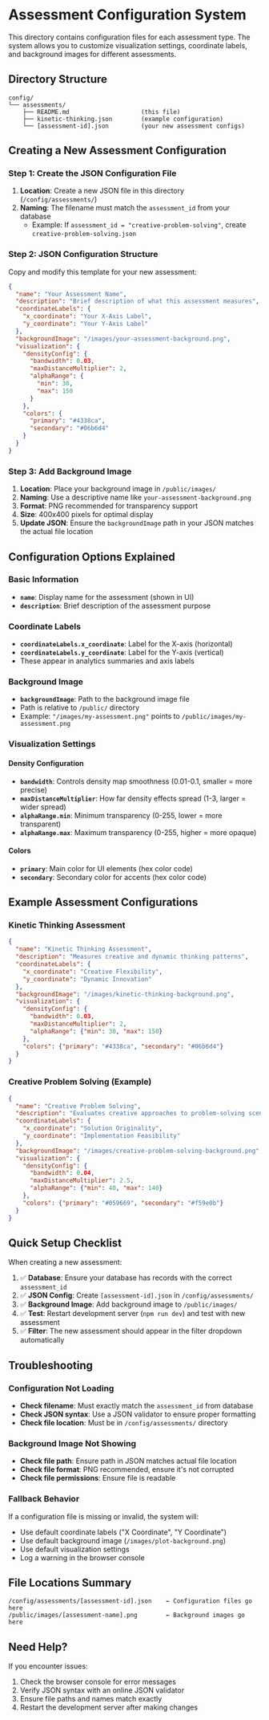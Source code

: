 # Assessment Configuration System

This directory contains configuration files for each assessment type. The system allows you to customize visualization settings, coordinate labels, and background images for different assessments.

## Directory Structure

```
config/
└── assessments/
    ├── README.md                    (this file)
    ├── kinetic-thinking.json        (example configuration)
    └── [assessment-id].json         (your new assessment configs)
```

## Creating a New Assessment Configuration

### Step 1: Create the JSON Configuration File

1. **Location**: Create a new JSON file in this directory (`/config/assessments/`)
2. **Naming**: The filename must match the `assessment_id` from your database
   - Example: If `assessment_id = "creative-problem-solving"`, create `creative-problem-solving.json`

### Step 2: JSON Configuration Structure

Copy and modify this template for your new assessment:

```json
{
  "name": "Your Assessment Name",
  "description": "Brief description of what this assessment measures",
  "coordinateLabels": {
    "x_coordinate": "Your X-Axis Label",
    "y_coordinate": "Your Y-Axis Label"
  },
  "backgroundImage": "/images/your-assessment-background.png",
  "visualization": {
    "densityConfig": {
      "bandwidth": 0.03,
      "maxDistanceMultiplier": 2,
      "alphaRange": {
        "min": 30,
        "max": 150
      }
    },
    "colors": {
      "primary": "#4338ca",
      "secondary": "#06b6d4"
    }
  }
}
```

### Step 3: Add Background Image

1. **Location**: Place your background image in `/public/images/`
2. **Naming**: Use a descriptive name like `your-assessment-background.png`
3. **Format**: PNG recommended for transparency support
4. **Size**: 400x400 pixels for optimal display
5. **Update JSON**: Ensure the `backgroundImage` path in your JSON matches the actual file location

## Configuration Options Explained

### Basic Information
- **`name`**: Display name for the assessment (shown in UI)
- **`description`**: Brief description of the assessment purpose

### Coordinate Labels
- **`coordinateLabels.x_coordinate`**: Label for the X-axis (horizontal)
- **`coordinateLabels.y_coordinate`**: Label for the Y-axis (vertical)
- These appear in analytics summaries and axis labels

### Background Image
- **`backgroundImage`**: Path to the background image file
- Path is relative to `/public/` directory
- Example: `"/images/my-assessment.png"` points to `/public/images/my-assessment.png`

### Visualization Settings

#### Density Configuration
- **`bandwidth`**: Controls density map smoothness (0.01-0.1, smaller = more precise)
- **`maxDistanceMultiplier`**: How far density effects spread (1-3, larger = wider spread)
- **`alphaRange.min`**: Minimum transparency (0-255, lower = more transparent)
- **`alphaRange.max`**: Maximum transparency (0-255, higher = more opaque)

#### Colors
- **`primary`**: Main color for UI elements (hex color code)
- **`secondary`**: Secondary color for accents (hex color code)

## Example Assessment Configurations

### Kinetic Thinking Assessment
```json
{
  "name": "Kinetic Thinking Assessment",
  "description": "Measures creative and dynamic thinking patterns",
  "coordinateLabels": {
    "x_coordinate": "Creative Flexibility",
    "y_coordinate": "Dynamic Innovation"
  },
  "backgroundImage": "/images/kinetic-thinking-background.png",
  "visualization": {
    "densityConfig": {
      "bandwidth": 0.03,
      "maxDistanceMultiplier": 2,
      "alphaRange": {"min": 30, "max": 150}
    },
    "colors": {"primary": "#4338ca", "secondary": "#06b6d4"}
  }
}
```

### Creative Problem Solving (Example)
```json
{
  "name": "Creative Problem Solving",
  "description": "Evaluates creative approaches to problem-solving scenarios",
  "coordinateLabels": {
    "x_coordinate": "Solution Originality",
    "y_coordinate": "Implementation Feasibility"
  },
  "backgroundImage": "/images/creative-problem-solving-background.png",
  "visualization": {
    "densityConfig": {
      "bandwidth": 0.04,
      "maxDistanceMultiplier": 2.5,
      "alphaRange": {"min": 40, "max": 140}
    },
    "colors": {"primary": "#059669", "secondary": "#f59e0b"}
  }
}
```

## Quick Setup Checklist

When creating a new assessment:

1. ✅ **Database**: Ensure your database has records with the correct `assessment_id`
2. ✅ **JSON Config**: Create `[assessment-id].json` in `/config/assessments/`
3. ✅ **Background Image**: Add background image to `/public/images/`
4. ✅ **Test**: Restart development server (`npm run dev`) and test with new assessment
5. ✅ **Filter**: The new assessment should appear in the filter dropdown automatically

## Troubleshooting

### Configuration Not Loading
- **Check filename**: Must exactly match the `assessment_id` from database
- **Check JSON syntax**: Use a JSON validator to ensure proper formatting
- **Check file location**: Must be in `/config/assessments/` directory

### Background Image Not Showing
- **Check file path**: Ensure path in JSON matches actual file location
- **Check file format**: PNG recommended, ensure it's not corrupted
- **Check file permissions**: Ensure file is readable

### Fallback Behavior
If a configuration file is missing or invalid, the system will:
- Use default coordinate labels ("X Coordinate", "Y Coordinate")
- Use default background image (`/images/plot-background.png`)
- Use default visualization settings
- Log a warning in the browser console

## File Locations Summary

```
/config/assessments/[assessment-id].json    ← Configuration files go here
/public/images/[assessment-name].png        ← Background images go here
```

## Need Help?

If you encounter issues:
1. Check the browser console for error messages
2. Verify JSON syntax with an online JSON validator
3. Ensure file paths and names match exactly
4. Restart the development server after making changes